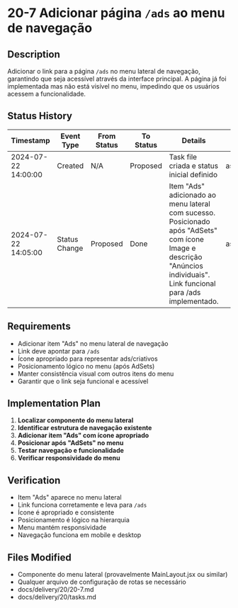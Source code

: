 # 20-7 Adicionar página `/ads` ao menu de navegação

## Description
Adicionar o link para a página `/ads` no menu lateral de navegação, garantindo que seja acessível através da interface principal. A página já foi implementada mas não está visível no menu, impedindo que os usuários acessem a funcionalidade.

## Status History
| Timestamp           | Event Type     | From Status | To Status | Details                                 | User   |
|---------------------|---------------|-------------|-----------|-----------------------------------------|--------|
| 2024-07-22 14:00:00 | Created       | N/A         | Proposed  | Task file criada e status inicial definido | assistente |
| 2024-07-22 14:05:00 | Status Change | Proposed    | Done      | Item "Ads" adicionado ao menu lateral com sucesso. Posicionado após "AdSets" com ícone Image e descrição "Anúncios individuais". Link funcional para /ads implementado. | assistente |

## Requirements
- Adicionar item "Ads" no menu lateral de navegação
- Link deve apontar para `/ads`
- Ícone apropriado para representar ads/criativos
- Posicionamento lógico no menu (após AdSets)
- Manter consistência visual com outros itens do menu
- Garantir que o link seja funcional e acessível

## Implementation Plan
1. **Localizar componente do menu lateral**
2. **Identificar estrutura de navegação existente**
3. **Adicionar item "Ads" com ícone apropriado**
4. **Posicionar após "AdSets" no menu**
5. **Testar navegação e funcionalidade**
6. **Verificar responsividade do menu**

## Verification
- Item "Ads" aparece no menu lateral
- Link funciona corretamente e leva para `/ads`
- Ícone é apropriado e consistente
- Posicionamento é lógico na hierarquia
- Menu mantém responsividade
- Navegação funciona em mobile e desktop

## Files Modified
- Componente do menu lateral (provavelmente MainLayout.jsx ou similar)
- Qualquer arquivo de configuração de rotas se necessário
- docs/delivery/20/20-7.md
- docs/delivery/20/tasks.md 